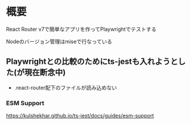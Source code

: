 # 概要
React Router v7で簡単なアプリを作ってPlaywrightでテストする

Nodeのバージョン管理はmiseで行なっている

## Playwrightとの比較のためにts-jestも入れようとした(が現在断念中)
- .react-router配下のファイルが読み込めない


### ESM Support
https://kulshekhar.github.io/ts-jest/docs/guides/esm-support